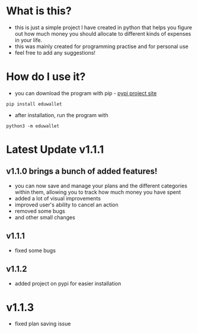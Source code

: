 # What is this?
- this is just a simple project I have created in python that helps you figure out how much money you should allocate to different kinds of expenses in your life.
- this was mainly created for programming practise and for personal use
- feel free to add any suggestions!
# How do I use it?
- you can download the program with pip - [pypi project site](https://pypi.org/project/eduwallet/)
```
pip install eduwallet
```
- after installation, run the program with
```
python3 -m eduwallet
```
# Latest Update v1.1.1
## v1.1.0 brings a bunch of added features!
- you can now save and manage your plans and the different categories within them, allowing you to track how much money you have spent
- added a lot of visual improvements
- improved user's ability to cancel an action
- removed some bugs
- and other small changes
## v1.1.1
- fixed some bugs
## v1.1.2
- added project on pypi for easier installation
# v1.1.3
- fixed plan saving issue
